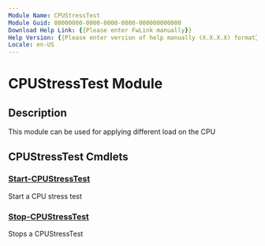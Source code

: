 ```yaml
---
Module Name: CPUStressTest
Module Guid: 00000000-0000-0000-0000-000000000000
Download Help Link: {{Please enter FwLink manually}}
Help Version: {{Please enter version of help manually (X.X.X.X) format}}
Locale: en-US
---
```


# CPUStressTest Module
## Description
This module can be used for applying different load on the CPU

## CPUStressTest Cmdlets
### [Start-CPUStressTest](Start-CPUStressTest.md)
Start a CPU stress test

### [Stop-CPUStressTest](Stop-CPUStressTest.md)
Stops a CPUStressTest


